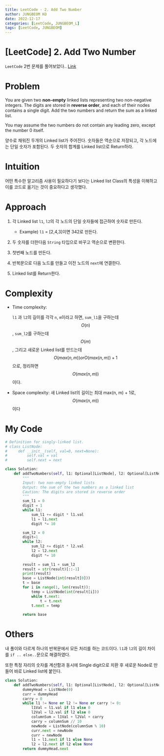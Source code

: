 ```yaml
---
title: LeetCode - 2. Add Two Number
author: JUNGBEOM KO
date: 2022-12-17
categories: [LeetCode, JUNGBEOM_L]
tags: [LeetCode, JUNGBEOM]
---
```


# [LeetCode] 2. Add Two Number

`LeetCode` 2번 문제를 풀어보았다.. [Link](https://leetcode.com/problems/add-two-numbers/description/)



# Problem

You are given two **non-empty** linked lists representing two non-negative integers. The digits are stored in **reverse order**, and each of their nodes contains a single digit. Add the two numbers and return the sum as a linked list.

You may assume the two numbers do not contain any leading zero, except the number 0 itself.

양수로 채워진 두개의 Linked list가 주어진다. 숫자들은 역순으로 저장되고, 각 노드에는 단일 숫자가 포함된다. 두 숫자의 합계를 Linked list으로 Return하라.



# Intuition

어떤 특수한 알고리즘 사용이 필요하다기 보다는 Linked list Class의 특성을 이해하고 이를 코드로 옮기는 것이 중요하다고 생각했다.



# Approach
1. 각 Linked list `l1`, `l2`의 각 노드의 단일 숫자들에 접근하여 숫자로 만든다.

   - Example) `l1` = [2,4,3]이면 342로 만든다.

2. 두 숫자를 더한다음 `String` 타입으로 바꾸고 역순으로 변환한다.

3. 첫번째 노드를 만든다.

4. 반복문으로 다음 노드를 만들고 이전 노드의 `next`에 연결한다.

5. Linked list를 Return한다.

   

# Complexity
- Time complexity:

  `l1` 과 `l2`의 길이를 각각 `n`, `m`이라고 하면, `sum_l1`을 구하는데 $$O(n)$$, `sum_l2`를 구하는데 $$O(m)$$, 그리고 새로운 Linked list를 만드는데 $$O(max(n, m)) or O(max(n, m)) +1$$으로, 정리하면 $$O(max(n, m))$$ 이다.

- Space complexity:
  새 Linked list의 길이는 최대 max(n, m) + 1로, $$O(max(n, m))$$이다

  

# My Code

```python
# Definition for singly-linked list.
# class ListNode:
#     def __init__(self, val=0, next=None):
#         self.val = val
#         self.next = next

class Solution:
    def addTwoNumbers(self, l1: Optional[ListNode], l2: Optional[ListNode]) -> Optional[ListNode]:
        """
        Input: two non-empty linked lists
        Output: the sum of the two numbers as a linked list
        Caution: The digits are stored in reverse order
        """
        sum_l1 = 0
        digit = 1
        while l1:
            sum_l1 += digit * l1.val
            l1 = l1.next
            digit *= 10

        sum_l2 = 0
        digit=1
        while l2:
            sum_l2 += digit * l2.val
            l2 = l2.next
            digit *= 10
        
        result = sum_l1 + sum_l2
        result = str(result)[::-1]
        print(result)
        base = ListNode(int(result[0]))
        t = base
        for i in range(1, len(result)):
            temp = ListNode(int(result[i]))
            while t.next:
                t = t.next
            t.next = temp
        
        return base
```



# Others

내 풀이와 다르게 하나의 반복문에서 모든 처리를 하는 코드이다. `l1`과 `l2`의 길이 차이를 `if .. else..`문으로 해결하였다. 

또한 특정 자리의 숫자를 계산함과 동시에 Single digit으로 치환 후 새로운 Node로 만들어 바로 Linked list에 붙인다.

```python
class Solution:
    def addTwoNumbers(self, l1: Optional[ListNode], l2: Optional[ListNode]) -> Optional[ListNode]:
        dummyHead = ListNode(0)
        curr = dummyHead
        carry = 0
        while l1 != None or l2 != None or carry != 0:
            l1Val = l1.val if l1 else 0
            l2Val = l2.val if l2 else 0
            columnSum = l1Val + l2Val + carry
            carry = columnSum // 10
            newNode = ListNode(columnSum % 10)
            curr.next = newNode
            curr = newNode
            l1 = l1.next if l1 else None
            l2 = l2.next if l2 else None
        return dummyHead.next
```

